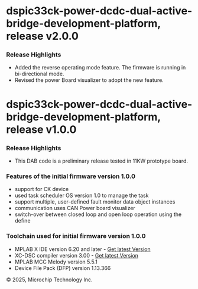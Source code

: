 # dspic33ck-power-dcdc-dual-active-bridge-development-platform, release v2.0.0
### Release Highlights
* Added the reverse operating mode feature. The firmware is running in bi-directional mode. 
* Revised the power Board visualizer to adopt the new feature.

# dspic33ck-power-dcdc-dual-active-bridge-development-platform, release v1.0.0
### Release Highlights
* This DAB code is a preliminary release tested in 11KW prototype board. 

### Features of the initial firmware version 1.0.0
* support for CK device 
* used task scheduler OS version 1.0 to manage the task 
* support multiple, user-defined fault monitor data object instances
* communication uses CAN Power board visualizer 
* switch-over between closed loop and open loop operation using the define

### Toolchain used for initial firmware version 1.0.0
* MPLAB X IDE version 6.20 and later - [Get latest Version](https://www.microchip.com/mplabx)
* XC-DSC compiler version 3.00 - [Get latest Version](https://www.microchip.com/xc16)
* MPLAB MCC Melody version 5.5.1 
* Device File Pack (DFP) version 1.13.366
	
&copy; 2025, Microchip Technology Inc.